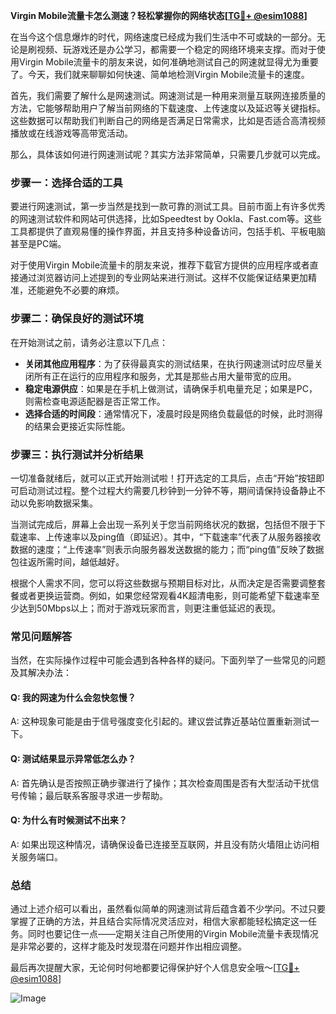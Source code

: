 **Virgin Mobile流量卡怎么测速？轻松掌握你的网络状态[[TG💪+ @esim1088](https://t.me/s/esim1088)]**

在当今这个信息爆炸的时代，网络速度已经成为我们生活中不可或缺的一部分。无论是刷视频、玩游戏还是办公学习，都需要一个稳定的网络环境来支撑。而对于使用Virgin Mobile流量卡的朋友来说，如何准确地测试自己的网速就显得尤为重要了。今天，我们就来聊聊如何快速、简单地检测Virgin Mobile流量卡的速度。

首先，我们需要了解什么是网速测试。网速测试是一种用来测量互联网连接质量的方法，它能够帮助用户了解当前网络的下载速度、上传速度以及延迟等关键指标。这些数据可以帮助我们判断自己的网络是否满足日常需求，比如是否适合高清视频播放或在线游戏等高带宽活动。

那么，具体该如何进行网速测试呢？其实方法非常简单，只需要几步就可以完成。

### **步骤一：选择合适的工具**
要进行网速测试，第一步当然是找到一款可靠的测试工具。目前市面上有许多优秀的网速测试软件和网站可供选择，比如Speedtest by Ookla、Fast.com等。这些工具都提供了直观易懂的操作界面，并且支持多种设备访问，包括手机、平板电脑甚至是PC端。

对于使用Virgin Mobile流量卡的朋友来说，推荐下载官方提供的应用程序或者直接通过浏览器访问上述提到的专业网站来进行测试。这样不仅能保证结果更加精准，还能避免不必要的麻烦。

### **步骤二：确保良好的测试环境**
在开始测试之前，请务必注意以下几点：
- **关闭其他应用程序**：为了获得最真实的测试结果，在执行网速测试时应尽量关闭所有正在运行的应用程序和服务，尤其是那些占用大量带宽的应用。
- **稳定电源供应**：如果是在手机上做测试，请确保手机电量充足；如果是PC，则需检查电源适配器是否正常工作。
- **选择合适的时间段**：通常情况下，凌晨时段是网络负载最低的时候，此时测得的结果会更接近实际性能。

### **步骤三：执行测试并分析结果**
一切准备就绪后，就可以正式开始测试啦！打开选定的工具后，点击“开始”按钮即可启动测试过程。整个过程大约需要几秒钟到一分钟不等，期间请保持设备静止不动以免影响数据采集。

当测试完成后，屏幕上会出现一系列关于您当前网络状况的数据，包括但不限于下载速率、上传速率以及ping值（即延迟）。其中，“下载速率”代表了从服务器接收数据的速度；“上传速率”则表示向服务器发送数据的能力；而“ping值”反映了数据包往返所需时间，越低越好。

根据个人需求不同，您可以将这些数据与预期目标对比，从而决定是否需要调整套餐或者更换运营商。例如，如果您经常观看4K超清电影，则可能希望下载速率至少达到50Mbps以上；而对于游戏玩家而言，则更注重低延迟的表现。

### **常见问题解答**
当然，在实际操作过程中可能会遇到各种各样的疑问。下面列举了一些常见的问题及其解决办法：

#### Q: 我的网速为什么会忽快忽慢？
A: 这种现象可能是由于信号强度变化引起的。建议尝试靠近基站位置重新测试一下。

#### Q: 测试结果显示异常低怎么办？
A: 首先确认是否按照正确步骤进行了操作；其次检查周围是否有大型活动干扰信号传输；最后联系客服寻求进一步帮助。

#### Q: 为什么有时候测试不出来？
A: 如果出现这种情况，请确保设备已连接至互联网，并且没有防火墙阻止访问相关服务端口。

### **总结**
通过上述介绍可以看出，虽然看似简单的网速测试背后蕴含着不少学问。不过只要掌握了正确的方法，并且结合实际情况灵活应对，相信大家都能轻松搞定这一任务。同时也要记住一点——定期关注自己所使用的Virgin Mobile流量卡表现情况是非常必要的，这样才能及时发现潜在问题并作出相应调整。

最后再次提醒大家，无论何时何地都要记得保护好个人信息安全哦～[[TG💪+ @esim1088](https://t.me/s/esim1088)] 

![Image](https://i.postimg.cc/4NQfJmqS/Snipaste-2025-05-13-00-14-12.png)